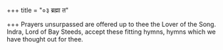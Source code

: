 +++
title = "०३ ब्रह्मा त"

+++
Prayers unsurpassed are offered up to thee the Lover of the Song.  
     Indra, Lord of Bay Steeds, accept these fitting hymns, hymns which we have thought out for thee.